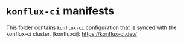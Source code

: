 # `konflux-ci` manifests
This folder contains [`konflux-ci`](konfluxci) configuration that is synced with the konflux-ci cluster.
[konfluxci]: https://konflux-ci.dev/
